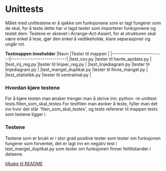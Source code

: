 # Unittests

Målet med unittestene er å sjekke om funksjonene som er lagt fungerer som de skal, for å teste dette har vi lagd tester som importerer funksjonene og testet dem. Testene er skrevet i Arrange-Act-Assert, for at strukturen skal være enkel å lese, gjør den enkel å vedlikeholde, klare separasjoner og ungår rot. 

**Testmappen inneholder**
|Navn                      |Tester til mappen           |
|--------------------------|----------------------------|
|test_csv.py               |tester til hente_apidata.py |
|test_inj_reg.py           |tester til linjaer_reg.py   |
|test_linjediagram.py      |tester til linjediagram.py  |
|test_mangel_duplikat.py   |tester til finne_mangel.py  |
|test_statistikk.py        |tester til sentralmal.py    |

### Hvordan kjøre testene
For å kjøre testen man ønsker trenger man å skrive inn: python -m unittest tests.fillen_som_skal_testes
For testfilen man øsnker å teste, fyller man det inn hvor det står 'filen_som_skal_testes', og tests refererer til mappen tests som testene ligger i.

### Testene
Testene som er brukt er i stor grad positive tester som tester om funksjonen fungerer som forventet, det er lagt inn en negativ test i test_mangel_duplikat.py som tester om funksjonen finner feiltilstander i dataene.

[tilbake til README](../README.md)

